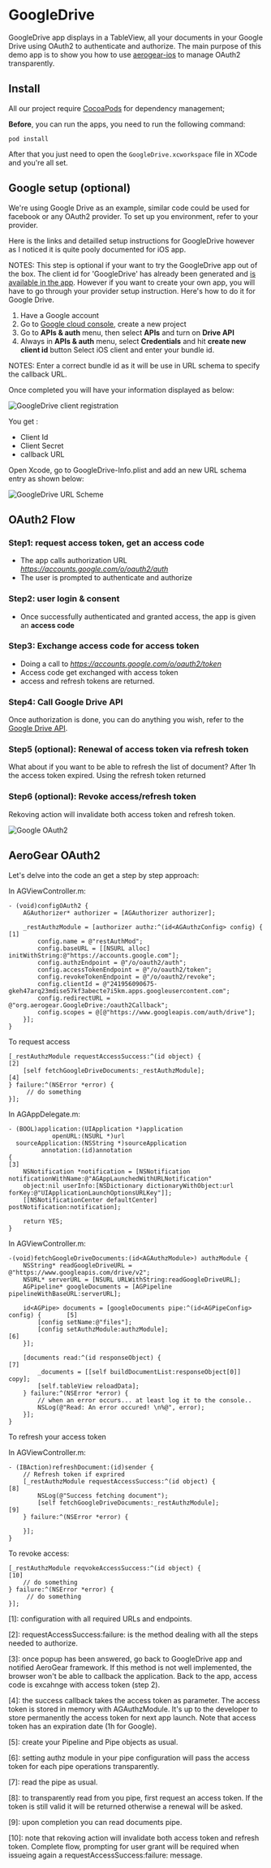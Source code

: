 GoogleDrive
==============

GoogleDrive app displays in a TableView, all your documents in your Google Drive using OAuth2 to authenticate and authorize. The main purpose of this demo app is to show you how to use [aerogear-ios](https://github.com/aerogear/aerogear-ios) to manage OAuth2 transparently. 

## Install
All our project require [CocoaPods](http://cocoapods.org/) for dependency management;

**Before**, you can run the apps, you need to run the following command:

    pod install

After that you just need to open the ```GoogleDrive.xcworkspace``` file in XCode and you're all set.

## Google setup (optional)
We're using Google Drive as an example, similar code could be used for facebook or any OAuth2 provider. To set up you environment, refer to your provider. 

Here is the links and detailled setup instructions for GoogleDrive however as I noticed it is quite pooly documented for iOS app.

NOTES: This step is optional if your want to try the GoogleDrive app out of the box. The client id for 'GoogleDrive' has already been generated and [is available in the app](https://github.com/aerogear/aerogear-ios-cookbook/blob/master/GoogleDrive/GoogleDrive/AGViewController.m#L75). However if you want to create your own app, you will have to go through your provider setup instruction. Here's how to do it for Google Drive.

1. Have a Google account
2. Go to [Google cloud console](https://cloud.google.com/console#/project), create a new project
3. Go to __APIs & auth__ menu, then select __APIs__ and turn on __Drive API__
4. Always in __APIs & auth__ menu, select __Credentials__ and hit __create new client id__ button
Select iOS client and enter your bundle id. 

NOTES:
Enter a correct bundle id as it will be use in URL schema to specify the callback URL.

Once completed you will have your information displayed as below: 

![GoogleDrive client registration](https://github.com/aerogear/aerogear-ios-cookbook/raw/master/GoogleDrive/GoogleDrive/Resources/images/client_id.png "GoogleDrive client registration")

You get :

- Client Id
- Client Secret
- callback URL 

Open Xcode, go to GoogleDrive-Info.plist and add an new URL schema entry as shown below:

![GoogleDrive URL Scheme](https://github.com/aerogear/aerogear-ios-cookbook/raw/master/GoogleDrive/GoogleDrive/Resources/images/callback_URL.png "GoogleDrive URL Scheme")

## OAuth2 Flow

### Step1: request access token, get an access code 
- The app calls authorization URL _https://accounts.google.com/o/oauth2/auth_ 
- The user is prompted to authenticate and authorize

### Step2: user login & consent
- Once successfully authenticated and granted access, the app is given an __access code__

### Step3: Exchange access code for access token
- Doing a call to _https://accounts.google.com/o/oauth2/token_
- Access code get exchanged with access token
- access and refresh tokens are returned.

### Step4: Call Google Drive API
Once authorization is done, you can do anything you wish, refer to the [Google Drive API](https://developers.google.com/drive/v2/reference/).

### Step5 (optional): Renewal of access token via refresh token
What about if you want to be able to refresh the list of document? After 1h the access token expired. Using the refresh token returned

### Step6 (optional): Revoke access/refresh token
Rekoving action will invalidate both access token and refresh token.

![Google OAuth2](https://github.com/aerogear/aerogear-ios-cookbook/raw/master/GoogleDrive/GoogleDrive/Resources/images/OAuth2_flow.png "Google OAuth2")


## AeroGear OAuth2

Let's delve into the code an get a step by step approach:

In AGViewController.m:

	- (void)configOAuth2 {
    	AGAuthorizer* authorizer = [AGAuthorizer authorizer];
    
    	_restAuthzModule = [authorizer authz:^(id<AGAuthzConfig> config) {				[1]
        	config.name = @"restAuthMod";
        	config.baseURL = [[NSURL alloc] initWithString:@"https://accounts.google.com"];
        	config.authzEndpoint = @"/o/oauth2/auth";
        	config.accessTokenEndpoint = @"/o/oauth2/token";
        	config.revokeTokenEndpoint = @"/o/oauth2/revoke";
        	config.clientId = @"241956090675-gkeh47arq23mdise57kf3abecte7i5km.apps.googleusercontent.com";
        	config.redirectURL = @"org.aerogear.GoogleDrive:/oauth2Callback";
        	config.scopes = @[@"https://www.googleapis.com/auth/drive"];
    	}];    
	}

To request access

	[_restAuthzModule requestAccessSuccess:^(id object) {							[2]
	    [self fetchGoogleDriveDocuments:_restAuthzModule];							[4]
	} failure:^(NSError *error) {
		 // do something
	}];


In AGAppDelegate.m:

	- (BOOL)application:(UIApplication *)application
	            openURL:(NSURL *)url
	  sourceApplication:(NSString *)sourceApplication
	         annotation:(id)annotation
	{																					[3]
	    NSNotification *notification = [NSNotification notificationWithName:@"AGAppLaunchedWithURLNotification" 
	    object:nil userInfo:[NSDictionary dictionaryWithObject:url forKey:@"UIApplicationLaunchOptionsURLKey"]];
	    [[NSNotificationCenter defaultCenter] postNotification:notification];
	    
	    return YES;
	}

In AGViewController.m:

	-(void)fetchGoogleDriveDocuments:(id<AGAuthzModule>) authzModule {
	    NSString* readGoogleDriveURL = @"https://www.googleapis.com/drive/v2";
	    NSURL* serverURL = [NSURL URLWithString:readGoogleDriveURL];
	    AGPipeline* googleDocuments = [AGPipeline pipelineWithBaseURL:serverURL];
	    
	    id<AGPipe> documents = [googleDocuments pipe:^(id<AGPipeConfig> config) {		[5]
	        [config setName:@"files"];
	        [config setAuthzModule:authzModule];										[6]
	    }];
	    
	    [documents read:^(id responseObject) {											[7]
	        _documents = [[self buildDocumentList:responseObject[0]] copy];
	        [self.tableView reloadData];
	    } failure:^(NSError *error) {
	        // when an error occurs... at least log it to the console..
	        NSLog(@"Read: An error occured! \n%@", error);
	    }];
	}

To refresh your access token

In AGViewController.m:

	- (IBAction)refreshDocument:(id)sender {
	    // Refresh token if exprired
	    [_restAuthzModule requestAccessSuccess:^(id object) { 							[8]
	        NSLog(@"Success fetching document");
	        [self fetchGoogleDriveDocuments:_restAuthzModule];							[9]
	    } failure:^(NSError *error) {
	        
	    }];
	}

To revoke access: 

	[_restAuthzModule reqvokeAccessSuccess:^(id object) {								[10]
	    // do something																	
	} failure:^(NSError *error) {
		 // do something
	}];



[1]: configuration with all required URLs and endpoints.


[2]: requestAccessSuccess:failure: is the method dealing with all the steps needed to authorize.


[3]: once popup has been answered, go back to GoogleDrive app and notified AeroGear framework. If this method is not well implemented, the browser won't be able to callback the application. Back to the app, access code is excahnge with access token (step 2).


[4]: the success callback takes the access token as parameter. The access token is stored in memory with AGAuthzModule. It's up to the developer to store permanently the access token for next app launch. Note that access token has an expiration date (1h for Google).


[5]: create your Pipeline and Pipe objects as usual. 


[6]: setting authz module in your pipe configuration will pass the access token for each pipe operations transparently.


[7]: read the pipe as usual.

[8]: to transparently read from you pipe, first request an access token. If the token is still valid it will be returned otherwise a renewal will be asked.

[9]: upon completion you can read documents pipe.

[10]: note that rekoving action will invalidate both access token and refresh token. Complete flow, prompting for user grant will be required when issueing again a requestAccessSuccess:failure: message.


